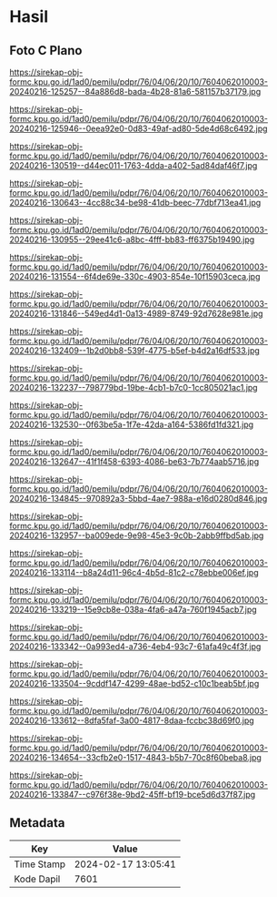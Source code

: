# Hasil

## Foto C Plano

https://sirekap-obj-formc.kpu.go.id/1ad0/pemilu/pdpr/76/04/06/20/10/7604062010003-20240216-125257--84a886d8-bada-4b28-81a6-581157b37179.jpg

https://sirekap-obj-formc.kpu.go.id/1ad0/pemilu/pdpr/76/04/06/20/10/7604062010003-20240216-125946--0eea92e0-0d83-49af-ad80-5de4d68c6492.jpg

https://sirekap-obj-formc.kpu.go.id/1ad0/pemilu/pdpr/76/04/06/20/10/7604062010003-20240216-130519--d44ec011-1763-4dda-a402-5ad84daf46f7.jpg

https://sirekap-obj-formc.kpu.go.id/1ad0/pemilu/pdpr/76/04/06/20/10/7604062010003-20240216-130643--4cc88c34-be98-41db-beec-77dbf713ea41.jpg

https://sirekap-obj-formc.kpu.go.id/1ad0/pemilu/pdpr/76/04/06/20/10/7604062010003-20240216-130955--29ee41c6-a8bc-4fff-bb83-ff6375b19490.jpg

https://sirekap-obj-formc.kpu.go.id/1ad0/pemilu/pdpr/76/04/06/20/10/7604062010003-20240216-131554--6f4de69e-330c-4903-854e-10f15903ceca.jpg

https://sirekap-obj-formc.kpu.go.id/1ad0/pemilu/pdpr/76/04/06/20/10/7604062010003-20240216-131846--549ed4d1-0a13-4989-8749-92d7628e981e.jpg

https://sirekap-obj-formc.kpu.go.id/1ad0/pemilu/pdpr/76/04/06/20/10/7604062010003-20240216-132409--1b2d0bb8-539f-4775-b5ef-b4d2a16df533.jpg

https://sirekap-obj-formc.kpu.go.id/1ad0/pemilu/pdpr/76/04/06/20/10/7604062010003-20240216-132237--798779bd-19be-4cb1-b7c0-1cc805021ac1.jpg

https://sirekap-obj-formc.kpu.go.id/1ad0/pemilu/pdpr/76/04/06/20/10/7604062010003-20240216-132530--0f63be5a-1f7e-42da-a164-5386fd1fd321.jpg

https://sirekap-obj-formc.kpu.go.id/1ad0/pemilu/pdpr/76/04/06/20/10/7604062010003-20240216-132647--41f1f458-6393-4086-be63-7b774aab5716.jpg

https://sirekap-obj-formc.kpu.go.id/1ad0/pemilu/pdpr/76/04/06/20/10/7604062010003-20240216-134845--970892a3-5bbd-4ae7-988a-e16d0280d846.jpg

https://sirekap-obj-formc.kpu.go.id/1ad0/pemilu/pdpr/76/04/06/20/10/7604062010003-20240216-132957--ba009ede-9e98-45e3-9c0b-2abb9ffbd5ab.jpg

https://sirekap-obj-formc.kpu.go.id/1ad0/pemilu/pdpr/76/04/06/20/10/7604062010003-20240216-133114--b8a24d11-96c4-4b5d-81c2-c78ebbe006ef.jpg

https://sirekap-obj-formc.kpu.go.id/1ad0/pemilu/pdpr/76/04/06/20/10/7604062010003-20240216-133219--15e9cb8e-038a-4fa6-a47a-760f1945acb7.jpg

https://sirekap-obj-formc.kpu.go.id/1ad0/pemilu/pdpr/76/04/06/20/10/7604062010003-20240216-133342--0a993ed4-a736-4eb4-93c7-61afa49c4f3f.jpg

https://sirekap-obj-formc.kpu.go.id/1ad0/pemilu/pdpr/76/04/06/20/10/7604062010003-20240216-133504--9cddf147-4299-48ae-bd52-c10c1beab5bf.jpg

https://sirekap-obj-formc.kpu.go.id/1ad0/pemilu/pdpr/76/04/06/20/10/7604062010003-20240216-133612--8dfa5faf-3a00-4817-8daa-fccbc38d69f0.jpg

https://sirekap-obj-formc.kpu.go.id/1ad0/pemilu/pdpr/76/04/06/20/10/7604062010003-20240216-134654--33cfb2e0-1517-4843-b5b7-70c8f60beba8.jpg

https://sirekap-obj-formc.kpu.go.id/1ad0/pemilu/pdpr/76/04/06/20/10/7604062010003-20240216-133847--c976f38e-9bd2-45ff-bf19-bce5d6d37f87.jpg


## Metadata

| Key        | Value               |
| ---------- | ------------------- |
| Time Stamp | 2024-02-17 13:05:41 |
| Kode Dapil | 7601                |



